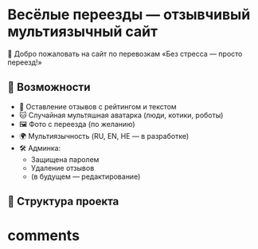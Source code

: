 # Весёлые переезды — отзывчивый мультиязычный сайт

🎉 Добро пожаловать на сайт по перевозкам «Без стресса — просто переезд!»

## 🔧 Возможности

- 📝 Оставление отзывов с рейтингом и текстом
- 🐱 Случайная мультяшная аватарка (люди, котики, роботы)
- 🖼️ Фото с переезда (по желанию)
- 🌍 Мультиязычность (RU, EN, HE — в разработке)
- 🛠️ Админка:
  - Защищена паролем
  - Удаление отзывов
  - (в будущем — редактирование)

## 📁 Структура проекта

# comments
